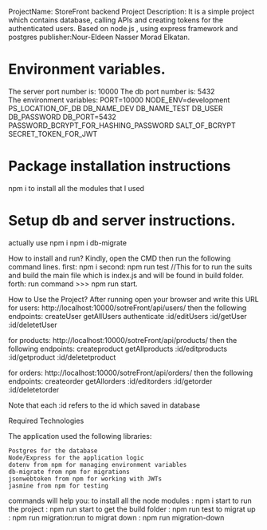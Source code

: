 ProjectName: StoreFront backend
Project Description: It is a simple project which contains database, calling APIs and creating tokens for the authenticated users.
                     Based on node.js , using express framework and postgres
publisher:Nour-Eldeen Nasser Morad Elkatan.

# Environment variables.
The server port number is: 10000
The db port number is: 5432  
The environment variables:
PORT=10000
NODE_ENV=development  
PS_LOCATION_OF_DB
DB_NAME_DEV
DB_NAME_TEST
DB_USER
DB_PASSWORD
DB_PORT=5432
PASSWORD_BCRYPT_FOR_HASHING_PASSWORD
SALT_OF_BCRYPT
SECRET_TOKEN_FOR_JWT

# Package installation instructions
npm i to install all the modules that I used

# Setup db and server instructions.
actually use npm i 
  npm i db-migrate

How to install and run?
   Kindly, open the CMD then run the following command lines.
    first: npm i 
    second: npm run test //This for to run the suits and build the main file which is index.js and will be found in build folder.
    forth: run command >>> npm run start.  



How to Use the Project?
   After running open your browser and write this URL 
   for users:
   http://localhost:10000/sotreFront/api/users/ then the following endpoints:
          createUser
          getAllUsers
          authenticate
          :id/editUsers
          :id/getUser
          :id/deletetUser

  for products:
   http://localhost:10000/sotreFront/api/products/ then the following endpoints:
          createproduct
          getAllproducts
          :id/editproducts
          :id/getproduct
          :id/deletetproduct

  for orders:
   http://localhost:10000/sotreFront/api/orders/ then the following endpoints:
          createorder
          getAllorders
          :id/editorders
          :id/getorder
          :id/deletetorder

   Note that each :id refers to the id which saved in database       

Required Technologies

The application used the following libraries:

    Postgres for the database
    Node/Express for the application logic
    dotenv from npm for managing environment variables
    db-migrate from npm for migrations
    jsonwebtoken from npm for working with JWTs
    jasmine from npm for testing

commands will help you:
  to install all the node modules : npm i
  start to run the project : npm run start
  to get the build folder : npm run test
  to migrat up : npm run migration:run
  to migrat down : npm run migration-down

